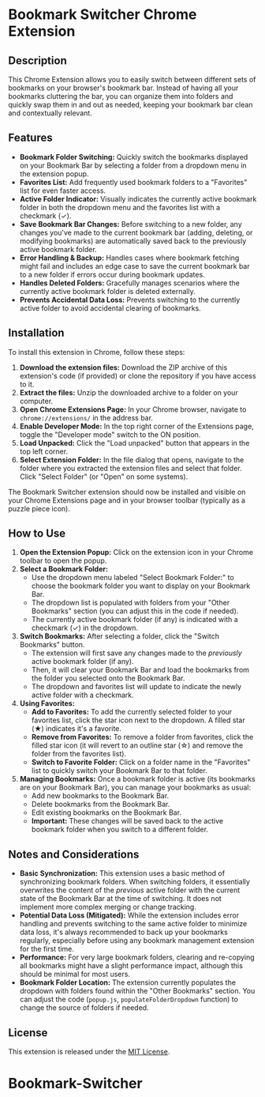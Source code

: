 # Bookmark Switcher Chrome Extension

## Description

This Chrome Extension allows you to easily switch between different sets of bookmarks on your browser's bookmark bar. Instead of having all your bookmarks cluttering the bar, you can organize them into folders and quickly swap them in and out as needed, keeping your bookmark bar clean and contextually relevant.

## Features

*   **Bookmark Folder Switching:**  Quickly switch the bookmarks displayed on your Bookmark Bar by selecting a folder from a dropdown menu in the extension popup.
*   **Favorites List:**  Add frequently used bookmark folders to a "Favorites" list for even faster access.
*   **Active Folder Indicator:**  Visually indicates the currently active bookmark folder in both the dropdown menu and the favorites list with a checkmark (✓).
*   **Save Bookmark Bar Changes:** Before switching to a new folder, any changes you've made to the current bookmark bar (adding, deleting, or modifying bookmarks) are automatically saved back to the previously active bookmark folder.
*   **Error Handling & Backup:**  Handles cases where bookmark fetching might fail and includes an edge case to save the current bookmark bar to a new folder if errors occur during bookmark updates.
*   **Handles Deleted Folders:** Gracefully manages scenarios where the currently active bookmark folder is deleted externally.
*   **Prevents Accidental Data Loss:** Prevents switching to the currently active folder to avoid accidental clearing of bookmarks.

## Installation

To install this extension in Chrome, follow these steps:

1.  **Download the extension files:**  Download the ZIP archive of this extension's code (if provided) or clone the repository if you have access to it.
2.  **Extract the files:** Unzip the downloaded archive to a folder on your computer.
3.  **Open Chrome Extensions Page:** In your Chrome browser, navigate to `chrome://extensions/` in the address bar.
4.  **Enable Developer Mode:**  In the top right corner of the Extensions page, toggle the "Developer mode" switch to the ON position.
5.  **Load Unpacked:** Click the "Load unpacked" button that appears in the top left corner.
6.  **Select Extension Folder:** In the file dialog that opens, navigate to the folder where you extracted the extension files and select that folder. Click "Select Folder" (or "Open" on some systems).

The Bookmark Switcher extension should now be installed and visible on your Chrome Extensions page and in your browser toolbar (typically as a puzzle piece icon).

## How to Use

1.  **Open the Extension Popup:** Click on the extension icon in your Chrome toolbar to open the popup.
2.  **Select a Bookmark Folder:**
    *   Use the dropdown menu labeled "Select Bookmark Folder:" to choose the bookmark folder you want to display on your Bookmark Bar.
    *   The dropdown list is populated with folders from your "Other Bookmarks" section (you can adjust this in the code if needed).
    *   The currently active bookmark folder (if any) is indicated with a checkmark (✓) in the dropdown.
3.  **Switch Bookmarks:** After selecting a folder, click the "Switch Bookmarks" button.
    *   The extension will first save any changes made to the *previously* active bookmark folder (if any).
    *   Then, it will clear your Bookmark Bar and load the bookmarks from the folder you selected onto the Bookmark Bar.
    *   The dropdown and favorites list will update to indicate the newly active folder with a checkmark.
4.  **Using Favorites:**
    *   **Add to Favorites:** To add the currently selected folder to your favorites list, click the star icon next to the dropdown. A filled star (★) indicates it's a favorite.
    *   **Remove from Favorites:** To remove a folder from favorites, click the filled star icon (it will revert to an outline star (☆) and remove the folder from the favorites list).
    *   **Switch to Favorite Folder:** Click on a folder name in the "Favorites" list to quickly switch your Bookmark Bar to that folder.
5.  **Managing Bookmarks:**  Once a bookmark folder is active (its bookmarks are on your Bookmark Bar), you can manage your bookmarks as usual:
    *   Add new bookmarks to the Bookmark Bar.
    *   Delete bookmarks from the Bookmark Bar.
    *   Edit existing bookmarks on the Bookmark Bar.
    *   **Important:** These changes will be saved back to the active bookmark folder when you switch to a different folder.

## Notes and Considerations

*   **Basic Synchronization:** This extension uses a basic method of synchronizing bookmark folders. When switching folders, it essentially overwrites the content of the *previous* active folder with the current state of the Bookmark Bar at the time of switching.  It does not implement more complex merging or change tracking.
*   **Potential Data Loss (Mitigated):** While the extension includes error handling and prevents switching to the same active folder to minimize data loss, it's always recommended to back up your bookmarks regularly, especially before using any bookmark management extension for the first time.
*   **Performance:** For very large bookmark folders, clearing and re-copying all bookmarks might have a slight performance impact, although this should be minimal for most users.
*   **Bookmark Folder Location:** The extension currently populates the dropdown with folders found within the "Other Bookmarks" section. You can adjust the code (`popup.js`, `populateFolderDropdown` function) to change the source of folders if needed.

## License

This extension is released under the [MIT License](LICENSE.txt).
# Bookmark-Switcher
